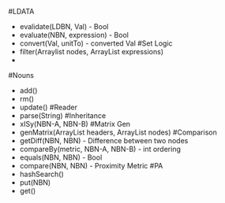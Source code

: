 #LDATA
- evalidate(LDBN, Val) - Bool
- evaluate(NBN, expression) - Bool
- convert(Val, unitTo) - converted Val
#Set Logic
- filter(Arraylist<NBN> nodes, ArrayList<expression> expressions)
-
#Nouns
- add()
- rm()
- update()
#Reader
- parse(String)
#Inheritance
- xISy(NBN-A, NBN-B)
#Matrix Gen
- genMatrix(ArrayList<String> headers, ArrayList<NBN> nodes)
#Comparison
- getDiff(NBN, NBN) - Difference between two nodes
- compareBy(metric, NBN-A, NBN-B) - int ordering
- equals(NBN, NBN) - Bool
- compare(NBN, NBN) - Proximity Metric
#PA
- hashSearch()
- put(NBN)
- get()
